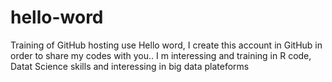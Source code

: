 # hello-word
Training of GitHub hosting use
Hello word,
I create this account in GitHub in order to share my codes with you..
I m interessing and training in R code, Datat Science skills and interessing in big data plateforms
